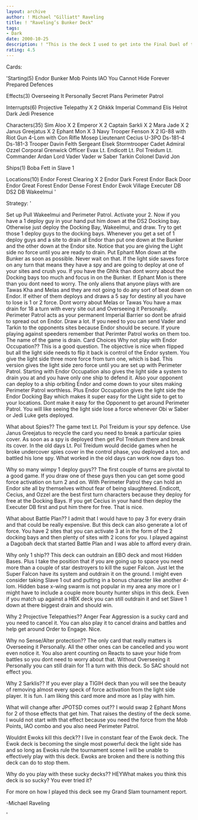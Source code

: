 ```yaml
---
layout: archive
author: ! Michael "Gilliatt" Raveling
title: ! "Raveling’s Bunker Deck"
tags:
- Dark
date: 2000-10-25
description: ! "This is the deck I used to get into the Final Duel of the Minnesota Grand Slam."
rating: 4.5
---
```

Cards: 

'Starting(5)
Endor Bunker
Mob Points
IAO
You Cannot Hide Forever
Prepared Defences

Effects(3)
Overseeing It Personally
Secret Plans
Perimeter Patrol

Interrupts(6)
Projective Telepathy X 2
Ghkkk
Imperial Command
Elis Helrot
Dark Jedi Presence

Characters(35)
Sim Aloo X 2
Emperor X 2
Captain Sarkli X 2
Mara Jade X 2
Janus Greejatus X 2
Ephant Mon X 3
Navy Trooper Fenson X 2
IG-88 with Riot Gun
4-Lom with Con Rifle
Mosep
Lieutenant Cecius
U-3PO
Ds-181-4
Ds-181-3
Trooper Davin Felth
Sergeant Elsek
Stormtrooper Cadet
Admiral Ozzel
Corporal Grenwick
Officer Evax
Lt. Endicott
Lt. Pol Treidum
Lt. Commander Ardan
Lord Vader
Vader w Saber
Tarkin
Colonel David Jon

Ships(1)
Boba Fett in Slave 1

Locations(10)
Endor Forest Clearing X 2
Endor Dark Forest
Endor Back Door
Endor Great Forest
Endor Dense Forest
Endor Ewok Village
Executer DB
DS2 DB
Wakeelmui
'

Strategy: '

Set up
Pull Wakeelmui and Perimeter Patrol.  Activate your 2.	Now if you have a 1 deploy guy in your hand put him down at the DS2 Docking bay.  Otherwise just deploy the Docking Bay, Wakeelmui, and draw.  Try to get those 1 deploy guys
to the docking bays.  Whenever you get a set of 1 deploy guys and a site to
drain at Endor than put one down at the Bunker and the other down at the
Endor site.  Notice that you are giving the Light side no force until you are ready to drain.  Put Ephant Mon down at the Bunker as soon as possible.  Never
wait on that.  If the light side saves force on any turn that means they
have a spy and are going to deploy at one of your sites and crush you.	If
you have the Ghhk than dont worry about the Docking bays too much and focus
in on the Bunker.  If Ephant Mon is there than you dont need to worry.	The
only aliens that anyone plays with are Tawas Kha and Melas and they are not
going to do any sort of beat down on Endor.  If either of them deploys and
draws a 5 say for destiny all you have to lose is 1 or 2 force.  Dont worry about Melas or Tawas  You have a max drain for 18 a turn with every site
out and Overseeing it Personally.  Perimeter Patrol acts as your permanent
Imperial Barrier so dont be afraid to spread out on Endor.  Draw a lot.  If
you need to you can send Vader and Tarkin to the opponents sites because
Endor should be secure.
If youre playing against speeders remember that Perimter Patrol works on them too.
The name of the game is drain.
Card Choices
Why not play with Endor Occupation??  This is a good question.	The objective is nice when flipped but all the light side needs to flip it back is control of the Endor system.  You give the light side three more force from turn one, which is bad.	This version gives the light side zero force until you are set up with Perimeter Patrol.  Starting with Endor Occupation also gives the light side a system to drain you at and you have only one ship to defend it.  Also your opponent can deploy to a ship orbiting Endor and come down to your sites making Perimeter Patrol worthless.  Plus Endor Occupation gives the light side the Endor Docking Bay which makes it super easy for the Light side to get to your locations.  Dont make it easy for the Opponent to
get around Perimeter Patrol.  You will like seeing the light side lose a force whenever Obi w Saber or Jedi Luke gets deployed.

What about Spies??  The game text Lt. Pol Treidum is your spy defence.	Use Janus Greejatus to recycle the card you need to break a particular spies cover.  As soon as a spy is deployed then get Pol Treidum there and break its cover.  In the old days Lt. Pol Treidum would decide games when he broke undercover spies cover in the control phase, you deployed a ton, and battled his lone spy.	What worked in the old days can work now days too.

Why so many wimpy 1 deploy guys??  The first couple of turns are pivotal to a good game.  If you draw one of these guys then you can get some good force activation on turn 2 and on.  With Perimeter Patrol they can hold an Endor site all by themselves without fear of being slaughtered.  Endicott, Cecius, and Ozzel are the best first turn characters because they deploy for free at the Docking Bays.  If you get Cecius in your hand then deploy the Executer DB first and put him there for free.  That is nice.

What about Battle Plan??  I admit that I would have to pay 3 for every drain and that could be really expensive.  But this deck can also generate a lot of force.  You have 2 sites that you can activate 3 at in the form of the 2 docking bays and then plenty of sites with 2 icons for you.  I played against a Dagobah deck that started Battle Plan and I was able to afford every drain.

Why only 1 ship??  This deck can outdrain an EBO deck and most Hidden Bases.  Plus I take the position that if you are going up to space you need more than a couple of star destroyers to kill the super Falcon.  Just let the
Super Falcon have its system and outdrain it on the ground.  I might even consider taking Slave 1 out and putting in a bonus character like another 4-lom.  Hidden base x-wing swarm is not popular in my area any more or I might have to include a couple more bounty hunter ships in this deck.  Even if you match up against a HBX deck you can still outdrain it and set Slave 1 down at there biggest drain and should win.

Why 2 Projective Telepathies??	Anger Fear Aggression is a sucky card and you need to cancel it.  You can also play it to cancel drains and battles and help get around Order to Engage.  Nice.

Why no Sense/Alter protection??  The only card that really matters is Overseeing it Personally.  All the other ones can be cancelled and you wont
even notice it.  You also arent counting on Reacts to save your hide from battles so you dont need to worry about that.  Without Overseeing it
Personally you can still drain for 11 a turn with this deck.  So SAC should not effect you.

Why 2 Sarklis??  If you ever play a TIGIH deck than you will see the beauty of removing almost every speck of force activation from the light side player.  It is fun.	I am liking this card more and more as I play with him.

What will change after JPOTSD comes out??  I would swap 2 Ephant Mons for 2 of those effects that get him.  That raises the destiny of the deck some.  I would not start with that effect because you need the force from the Mob Points, IAO combo and you also need Perimeter Patrol.

Wouldnt Ewoks kill this deck??	I live in constant fear of the Ewok deck.  The Ewok deck is becoming the single most powerful deck the light side has and so long as Ewoks rule the tournament scene I will be unable to effectively play with this deck.  Ewoks are broken and there is nothing this deck can do to stop them.

Why do you play with these sucky decks??  HEYWhat makes you think this deck is so sucky?  You ever tried it?

For more on how I played this deck see my Grand Slam tournament report.

-Michael Raveling


'